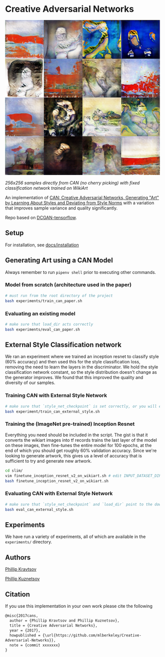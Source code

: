 # Creative Adversarial Networks

![collage](assets/256_external_collage.png)

_256x256 samples directly from CAN (no cherry picking) with fixed classification network trained on WikiArt_

An implementation of [CAN: Creative Adversarial Networks, Generating "Art"
by Learning About Styles and Deviating from Style Norms](https://arxiv.org/abs/1706.07068) with a variation that improves sample variance and quality significantly.

Repo based on [DCGAN-tensorflow](https://github.com/carpedm20/DCGAN-tensorflow).

<!-- with modifications to reduce checkerboard artifacts according to [this -->
<!-- distill article](https://distill.pub/2016/deconv-checkerboard/) -->

## Setup

For installation, see [docs/installation](docs/installation.md)

## Generating Art using a CAN Model

Always remember to run `pipenv shell` prior to executing other commands.

### Model from scratch (architecture used in the paper)

```bash
# must run from the root directory of the project
bash experiments/train_can_paper.sh
```

### Evaluating an existing model

```bash
# make sure that load_dir acts correctly
bash experiments/eval_can_paper.sh
```

## External Style Classification network

We ran an experiment where we trained an inception resnet to classify style (60% accuracy)
and then used this for the style classification loss, removing the need to learn the layers
in the discriminator. We hold the style classification network constant, so the style distribution
doesn't change as the generator improves. We found that this improved the quality and diversity
of our samples.

### Training CAN with External Style Network

```bash
# make sure that `style_net_checkpoint` is set correctly, or you will error out
bash experiment/train_can_external_style.sh
```

### Training the (ImageNet pre-trained) Inception Resnet

Everything you need should be included in the script. The gist is that it converts the wikiart images into tf records
trains the last layer of the model on these images, then fine-tunes the entire model for 100 epochs, at the end of which
you should get roughly 60% validation accuracy. Since we're looking to generate artwork, this gives us a
level of accuracy that is sufficient to try and generate new artwork.

```bash
cd slim/
vim finetune_inception_resnet_v2_on_wikiart.sh # edit INPUT_DATASET_DIR to match the location of where you downloaded wikiart
bash finetune_inception_resnet_v2_on_wikiart.sh
```

### Evaluating CAN with External Style Network

```bash
# make sure that `style_net_checkpoint` and `load_dir` point to the downloaded models.
bash eval_can_external_style.sh
```

## Experiments

We have run a variety of experiments, all of which are available in the `experiments/` directory.

## Authors

[Phillip Kravtsov](https://github.com/phillip-kravtsov)

[Phillip Kuznetsov](https://github.com/philkuz)

## Citation

If you use this implementation in your own work please cite the following

```
@misc{2017cans,
  author = {Phillip Kravtsov and Phillip Kuznetsov},
  title = {Creative Adversarial Networks},
  year = {2017},
  howpublished = {\url{https://github.com/mlberkeley/Creative-Adversarial-Networks}},
  note = {commit xxxxxxx}
}
```
